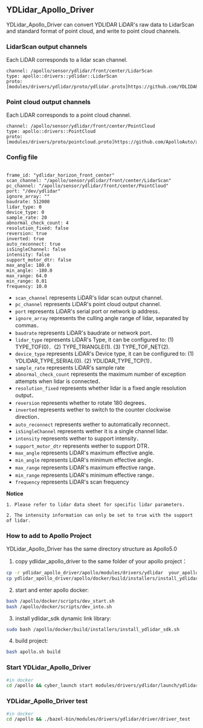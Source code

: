 ## YDLidar_Apollo_Driver
YDLidar_Apollo_Driver can convert YDLIDAR LiDAR's raw data to LidarScan  and standard format of point cloud, and write to point cloud channels.

### LidarScan output channels

Each LiDAR corresponds to a lidar scan channel.
 ```
channel: /apollo/sensor/ydlidar/front/center/LidarScan
type: apollo::drivers::ydlidar::LidarScan
proto: [modules/drivers/ydlidar/proto/ydlidar.proto]https://github.com/YDLIDAR/ydlidar_apollo_driver/blob/master/modules/drivers/ydlidar/proto/ydlidar.proto

```

### Point cloud output channels

Each LiDAR corresponds to a point cloud channel.
 ```
channel: /apollo/sensor/ydlidar/front/center/PointCloud
type: apollo::drivers::PointCloud
proto: [modules/drivers/proto/pointcloud.proto]https://github.com/ApolloAuto/apollo/blob/master/modules/drivers/proto/pointcloud.proto

```

### Config file

```

frame_id: "ydlidar_horizon_front_center"
scan_channel: "/apollo/sensor/ydlidar/front/center/LidarScan"
pc_channel: "/apollo/sensor/ydlidar/front/center/PointCloud"
port: "/dev/ydlidar"
ignore_array: ""
baudrate: 512000
lidar_type: 0
device_type: 0
sample_rate: 20
abnormal_check_count: 4
resolution_fixed: false
reversion: true
inverted: true
auto_reconnect: true
isSingleChannel: false
intensity: false
support_motor_dtr: false
max_angle: 180.0
min_angle: -180.0
max_range: 64.0
min_range: 0.01
frequency: 10.0

```

* `scan_channel` represents LiDAR's lidar scan output channel.
* `pc_channel` represents LiDAR's point cloud output channel. 
* `port` represents LiDAR's serial port or network ip address．
* `ignore_array` represents the culling angle range of lidar, separated by commas．
* `baudrate` represents LiDAR's baudrate or network port．
* `lidar_type` represents LiDAR's Type, it can be configured to: (1) TYPE_TOF(0)．(2) TYPE_TRIANGLE(1). (3) TYPE_TOF_NET(2).
* `device_type` represents LiDAR's Device type, it can be configured to: (1) YDLIDAR_TYPE_SERIAL(0). (2) YDLIDAR_TYPE_TCP(1)．
* `sample_rate` represents LiDAR's sample rate
* `abnormal_check_count` represents the maximum number of exception attempts when lidar is connected．
* `resolution_fixed` represents whether lidar is a fixed angle resolution output．
* `reversion` represents whether to rotate 180 degrees．
* `inverted` represents wether to switch to the counter clockwise direction．
* `auto_reconnect` represents wether to automatically reconnect．
* `isSingleChannel` represents wether it is a single channel lidar.
* `intensity` represents wether to support intensity．
* `support_motor_dtr` represents wether to support DTR．
* `max_angle` represents LiDAR's maximum effective angle.
* `min_angle` represents LiDAR's minimum effective angle．
* `max_range` represents LiDAR's maximum effective range．
* `min_range` represents LiDAR's minimum effective range．
* `frequency` represents LiDAR's scan frequency

**Notice**

    1. Please refer to lidar data sheet for specific lidar parameters.

    2. The intensity information can only be set to true with the support of lidar.


### How to add to Apollo Project

YDLidar_Apollo_Driver has the same directory structure as Apollo5.0

1. copy ydlidar_apollo_driver to the same folder of your apollo project：
  ```bash
  cp -r ydlidar_apollo_driver/apollo/modules/drivers/ydlidar  your_apollo_project/apollo/modules/drivers/
  cp ydlidar_apollo_driver/apollo/docker/build/installers/install_ydlidar_sdk.sh  your_apollo_project/apollo/docker/build/installers/
  ```
2. start and enter apollo docker:
  ```bash
  bash /apollo/docker/scripts/dev_start.sh
  bash /apollo/docker/scripts/dev_into.sh
  ```
3. install ydlidar_sdk dynamic link library:
  ```bash
  sudo bash /apollo/docker/build/installers/install_ydlidar_sdk.sh
  ```
4. build project:
  ```bash
  bash apollo.sh build
  ```

### Start YDLidar_Apollo_Driver

```bash
#in docker
cd /apollo && cyber_launch start modules/drivers/ydlidar/launch/ydlidar.launch
```

### YDLidar_Apollo_Driver test

```bash
#in docker
cd /apollo && ./bazel-bin/modules/drivers/ydlidar/driver/driver_test
```

